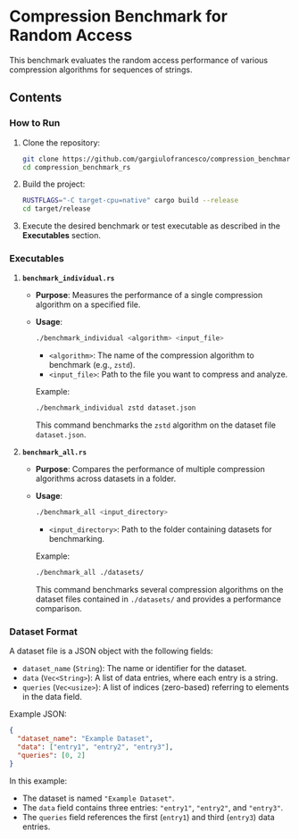 # Compression Benchmark for Random Access

This benchmark evaluates the random access performance of various compression algorithms for sequences of strings.

## Contents

### How to Run

1. Clone the repository:
   ```bash
   git clone https://github.com/gargiulofrancesco/compression_benchmark_rs
   cd compression_benchmark_rs
   ```

2. Build the project:
   ```bash
   RUSTFLAGS="-C target-cpu=native" cargo build --release
   cd target/release
   ```

3. Execute the desired benchmark or test executable as described in the **Executables** section.

### Executables

1. **`benchmark_individual.rs`**
   - **Purpose**: Measures the performance of a single compression algorithm on a specified file.
   - **Usage**:
     ```bash
     ./benchmark_individual <algorithm> <input_file>
     ```
     - `<algorithm>`: The name of the compression algorithm to benchmark (e.g., `zstd`).
     - `<input_file>`: Path to the file you want to compress and analyze.

     Example:
     ```bash
     ./benchmark_individual zstd dataset.json
     ```
     This command benchmarks the `zstd` algorithm on the dataset file `dataset.json`.

2. **`benchmark_all.rs`**
   - **Purpose**: Compares the performance of multiple compression algorithms across datasets in a folder.
   - **Usage**:
     ```bash
     ./benchmark_all <input_directory>
     ```
     - `<input_directory>`: Path to the folder containing datasets for benchmarking.

     Example:
     ```bash
     ./benchmark_all ./datasets/
     ```
     This command benchmarks several compression algorithms on the dataset files contained in `./datasets/` and provides a performance comparison.

### Dataset Format

A dataset file is a JSON object with the following fields:

- `dataset_name` (`String`): The name or identifier for the dataset.
- `data` (`Vec<String>`): A list of data entries, where each entry is a string.
- `queries` (`Vec<usize>`): A list of indices (zero-based) referring to elements in the data field.

Example JSON:

```json
{
  "dataset_name": "Example Dataset",
  "data": ["entry1", "entry2", "entry3"],
  "queries": [0, 2]
}
```

In this example:

- The dataset is named `"Example Dataset"`.
- The `data` field contains three entries: `"entry1"`, `"entry2"`, and `"entry3"`.
- The `queries` field references the first (`entry1`) and third (`entry3`) data entries.